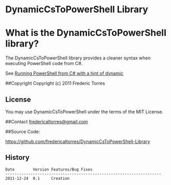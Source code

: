 ﻿DynamicCsToPowerShell Library
==========================

# What is the DynamicCsToPowerShell library?

The DynamicCsToPowerShell library provides a cleaner syntax when executing PowerShell code from C#.

See [Running PowerShell from C# with a hint of dynamic](http://frederictorres.blogspot.com/2011/12/testing-powershell-colors.html)

##Copyright
Copyright (c) 2011 Frederic Torres

## License
You may use DynamicCsToPowerShell under the terms of the MIT License.

##Contact
<fredericaltorres@gmail.com>

##Source Code:

<https://github.com/fredericaltorres/DynamicCsToPowerShell-Library>

## History

	Date        Version Features/Bug Fixes
	--------------------------------------------------------------------
    2011-12-24  0.1	   	Creation